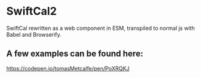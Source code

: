 # SwiftCal2
SwiftCal rewritten as a web component in ESM, transpiled to normal js with Babel and  Browserify.

## A few examples can be found here: 
https://codepen.io/tomasMetcalfe/pen/PoXRQKJ